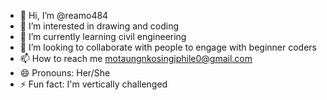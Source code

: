 - 👋 Hi, I’m @reamo484
- 👀 I’m interested in drawing and coding
- 🌱 I’m currently learning civil engineering
- 💞️ I’m looking to collaborate with people to engage with beginner coders
- 📫 How to reach me motaungnkosingiphile0@gmail.com
- 😄 Pronouns: Her/She
- ⚡ Fun fact: I'm vertically challenged

<!---
reamo484/reamo484 is a ✨ special ✨ repository because its `README.md` (this file) appears on your GitHub profile.
You can click the Preview link to take a look at your changes.
--->
